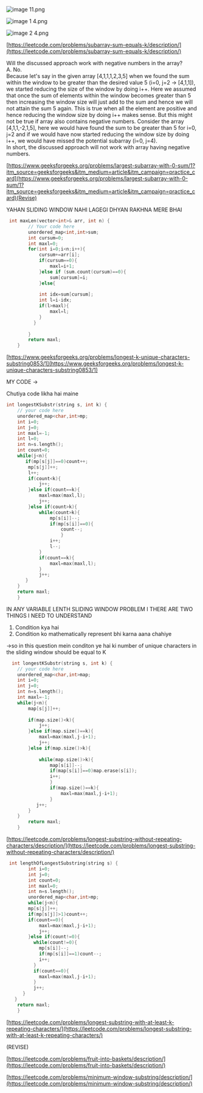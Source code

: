   

  

![image 11.png](../../../../../../Images/image%2011.png)

![image 1 4.png](../../../../../../Images/image%201%204.png)

![image 2 4.png](../../../../../../Images/image%202%204.png)

[https://leetcode.com/problems/subarray-sum-equals-k/description/](https://leetcode.com/problems/subarray-sum-equals-k/description/)

Will the discussed approach work with negative numbers in the array?  
A. No.  
Because let's say in the given array [4,1,1,1,2,3,5] when we found the sum within the window to be greater than the desired value 5 (i=0, j=2 -> [4,1,1]), we started reducing the size of the window by doing i++. Here we assumed that once the sum of elements within the window becomes greater than 5 then increasing the window size will just add to the sum and hence we will not attain the sum 5 again. This is true when all the element are positive and hence reducing the window size by doing i++ makes sense. But this might not be true if array also contains negative numbers. Consider the array [4,1,1,-2,1,5], here we would have found the sum to be greater than 5 for i=0, j=2 and if we would have now started reducing the window size by doing i++, we would have missed the potential subarray (i=0, j=4).  
In short, the discussed approach will not work with array having negative numbers.  

[https://www.geeksforgeeks.org/problems/largest-subarray-with-0-sum/1?itm_source=geeksforgeeks&itm_medium=article&itm_campaign=practice_card](https://www.geeksforgeeks.org/problems/largest-subarray-with-0-sum/1?itm_source=geeksforgeeks&itm_medium=article&itm_campaign=practice_card)(Revise)

YAHAN SLIDING WINDOW NAHI LAGEGI DHYAN RAKHNA MERE BHAI

```C++
 int maxLen(vector<int>& arr, int n) {
        // Your code here
        unordered_map<int,int>sum;
        int cursum=0;
        int maxl=0;
        for(int i=0;i<n;i++){
            cursum+=arr[i];
            if(cursum==0){
                maxl=i+1;
            }else if (sum.count(cursum)==0){
                sum[cursum]=i;
            }else{
            
            int idx=sum[cursum];
            int l=i-idx;
            if(l>maxl){
                maxl=l;
            }
          }
            
        }
        return maxl;
    }
```

  

[https://www.geeksforgeeks.org/problems/longest-k-unique-characters-substring0853/1](https://www.geeksforgeeks.org/problems/longest-k-unique-characters-substring0853/1)

MY CODE →

Chutiya code likha hai maine

```C++
int longestKSubstr(string s, int k) {
    // your code here
    unordered_map<char,int>mp;
    int i=0;
    int j=0;
    int maxl=-1;
    int l=0;
    int n=s.length();
    int count=0;
    while(j<n){
       if(mp[s[j]]==0)count++;
        mp[s[j]]++;
        l++;
        if(count<k){
            j++;
        }else if(count==k){
            maxl=max(maxl,l);
            j++;
        }else if(count>k){
            while(count>k){
                mp[s[i]]--;
                if(mp[s[i]]==0){
                    count--;
                    }
                i++;
                l--;
            }
            if(count==k){
                maxl=max(maxl,l);
            }
            j++;
       }
    }
    return maxl;
    }
```

IN ANY VARIABLE LENTH SLIDING WINDOW PROBLEM I THERE ARE TWO THINGS I NEED TO UNDERSTAND

1. Condition kya hai
2. Condition ko mathematically represent bhi karna aana chahiye

→so in this question mein conditon ye hai ki number of unique characters in the sliding window should be equal to K

```C++
  int longestKSubstr(string s, int k) {
    // your code here
    unordered_map<char,int>map;
    int i=0;
    int j=0;
    int n=s.length();
    int maxl=-1;
    while(j<n){
        map[s[j]]++;
        
        if(map.size()<k){
            j++;
        }else if(map.size()==k){
            maxl=max(maxl,j-i+1);
            j++;
        }else if(map.size()>k){
            
            while(map.size()>k){
                map[s[i]]--;
                if(map[s[i]]==0)map.erase(s[i]);
                i++;
                }
                if(map.size()==k){
                    maxl=max(maxl,j-i+1);
                }
           j++;
        }
    }
        return maxl;
    }
```

[https://leetcode.com/problems/longest-substring-without-repeating-characters/description/](https://leetcode.com/problems/longest-substring-without-repeating-characters/description/)

```C++
 int lengthOfLongestSubstring(string s) {
        int i=0;
        int j=0;
        int count=0;
        int maxl=0;
        int n=s.length();
        unordered_map<char,int>mp;
        while(j<n){
        mp[s[j]]++;
        if(mp[s[j]]>1)count++;
        if(count==0){
            maxl=max(maxl,j-i+1);
            j++;
        }else if(count!=0){
          while(count!=0){
            mp[s[i]]--;
            if(mp[s[i]]==1)count--;
            i++;
          }
          if(count==0){
            maxl=max(maxl,j-i+1);
          }
          j++;
      }
   }
    return maxl; 
    }
```

[https://leetcode.com/problems/longest-substring-with-at-least-k-repeating-characters/](https://leetcode.com/problems/longest-substring-with-at-least-k-repeating-characters/)

(REVISE)

  

[https://leetcode.com/problems/fruit-into-baskets/description/](https://leetcode.com/problems/fruit-into-baskets/description/)

  

[https://leetcode.com/problems/minimum-window-substring/description/](https://leetcode.com/problems/minimum-window-substring/description/)